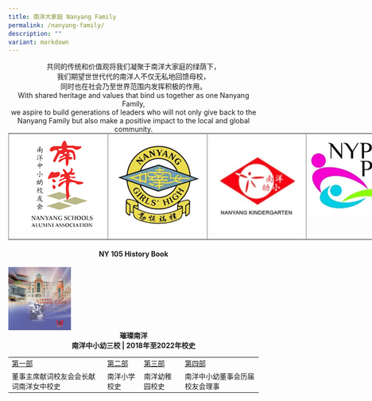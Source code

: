 ```yaml
---
title: 南洋大家庭 Nanyang Family
permalink: /nanyang-family/
description: ""
variant: markdown
---
```

<center>共同的传统和价值观将我们凝聚于南洋大家庭的绿荫下，<br>我们期望世世代代的南洋人不仅无私地回馈母校，<br>同时也在社会乃至世界范围内发挥积极的作用。</center>

  <center>With shared heritage and values that bind us together as one Nanyang Family, <br>we aspire to build generations of leaders who will not only give back to the Nanyang Family but also make a positive impact to the local and global community.</center>
	
<style type="text/css">
.tg  {border-collapse:collapse;border-spacing:0;margin:0px auto;}
.tg td{border-color:black;border-style:solid;border-width:1px;font-family:Arial, sans-serif;font-size:14px;
  overflow:hidden;padding:10px 5px;word-break:normal;}
.tg th{border-color:black;border-style:solid;border-width:1px;font-family:Arial, sans-serif;font-size:14px;
  font-weight:normal;overflow:hidden;padding:10px 5px;word-break:normal;}
.tg .tg-0pky{border-color:inherit;text-align:left;vertical-align:top}
.tg .tg-0lax{text-align:left;vertical-align:top}
</style>
<table class="tg" style="undefined;table-layout: fixed; width: 800px">
<colgroup>
<col style="width: 200px">
<col style="width: 200px">
<col style="width: 200px">
<col style="width: 200px">
</colgroup>
<tbody>
  <tr>
    <td class="tg-0pky"><a href="https://www.nanyang.org.sg/" target="_blank"> 
          <img src="/images/nsaa1.jpg"></a></td>
    <td class="tg-0pky"><a href="https://www.nygh.edu.sg/" target="_blank"> 
          <img src="/images/nygh%20logo.jpg"></a>
</td>
    <td class="tg-0pky"><a href="http://www.nanyangkindergarten.com/home.html" target="_blank"> 
          <img src="/images/nyk.png"></a>
</td>
    <td class="tg-0pky"><a href="https://www.nypspta.com/" target="_blank"> 
          <img src="/images/pta%20logo.jpg"></a>
</td>
  </tr>
</tbody>
</table>

<p>

</p><h4 align="center">NY 105 History Book</h4>
<a href="https://apps.nygh.edu.sg/NY105/en">  
    <img alt="Clickable Image" src="/images/nanyang_glory.png" style="width:25%" align="center"> 
</a>
<br>
<center><b>
璀璨南洋
<br>
南洋中小幼三校 | 2018年至2022年校史</b></center>
<table>
    <tbody><tr>
    <td><a href="https://apps.nygh.edu.sg/NY105/zh/1">第一部</a></td>
    <td><a href="https://apps.nygh.edu.sg/NY105/zh/2">第二部</a></td>
    <td><a href="https://apps.nygh.edu.sg/NY105/zh/3">第三部</a></td>
    <td><a href="https://apps.nygh.edu.sg/NY105/zh/4">第四部</a></td>
  </tr>
  <tr>
    <td>董事主席献词校友会会长献词南洋女中校史</td>
    <td>南洋小学校史</td>
    <td>南洋幼稚园校史</td>
    <td>南洋中小幼董事会历届校友会理事</td>
  </tr>
</tbody></table>